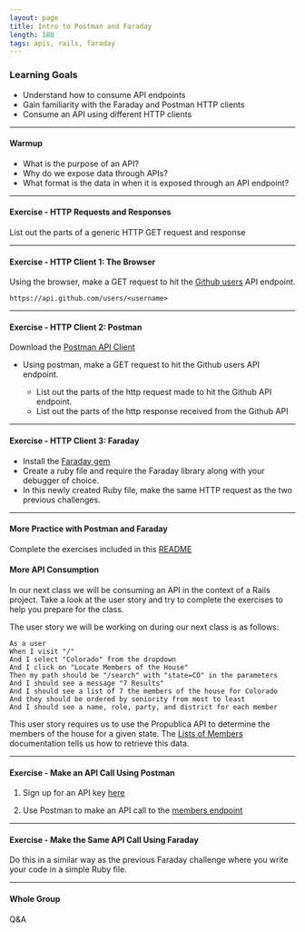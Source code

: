 ```yaml
---
layout: page
title: Intro to Postman and Faraday
length: 180
tags: apis, rails, faraday
---
```


### Learning Goals

- Understand how to consume API endpoints
- Gain familiarity with the Faraday and Postman HTTP clients
- Consume an API using different HTTP clients

---

#### Warmup

- What is the purpose of an API?
- Why do we expose data through APIs?
- What format is the data in when it is exposed through an API endpoint?

---

#### Exercise - HTTP Requests and Responses

List out the parts of a generic HTTP GET request and response

---

#### Exercise - HTTP Client 1: The Browser

Using the browser, make a GET request to hit the [Github users](https://developer.github.com/v3/users/#get-a-single-user) API endpoint.

`https://api.github.com/users/<username>`

---

#### Exercise - HTTP Client 2: Postman

Download the [Postman API Client](https://www.getpostman.com/product/api-client)

- Using postman, make a GET request to hit the Github users API endpoint.

  - List out the parts of the http request made to hit the Github API endpoint.
  - List out the parts of the http response received from the Github API

---

#### Exercise - HTTP Client 3: Faraday

* Install the [Faraday gem](https://github.com/lostisland/faraday)
* Create a ruby file and require the Faraday library along with your debugger of choice.
* In this newly created Ruby file, make the same HTTP request as the two previous challenges.

---

#### More Practice with Postman and Faraday

Complete the exercises included in this [README](https://github.com/turingschool-examples/pets_api)


#### More API Consumption

In our next class we will be consuming an API in the context of a Rails project. Take a look at the user story and try to complete the exercises to help you prepare for the class.

The user story we will be working on during our next class is as follows:

```
As a user
When I visit "/"
And I select "Colorado" from the dropdown
And I click on "Locate Members of the House"
Then my path should be "/search" with "state=CO" in the parameters
And I should see a message "7 Results"
And I should see a list of 7 the members of the house for Colorado
And they should be ordered by seniority from most to least
And I should see a name, role, party, and district for each member
```

This user story requires us to use the Propublica API to determine the members of the house for a given state. The [Lists of Members](https://projects.propublica.org/api-docs/congress-api/members/#lists-of-members) documentation tells us how to retrieve this data.

---

#### Exercise - Make an API Call Using Postman

1. Sign up for an API key [here](https://www.propublica.org/datastore/api/propublica-congress-api)

2. Use Postman to make an API call to the [members endpoint](https://projects.propublica.org/api-docs/congress-api/members/#lists-of-members)

---

#### Exercise - Make the Same API Call Using Faraday

Do this in a similar way as the previous Faraday challenge where you write your code in a simple Ruby file.

---

#### Whole Group

Q&A
